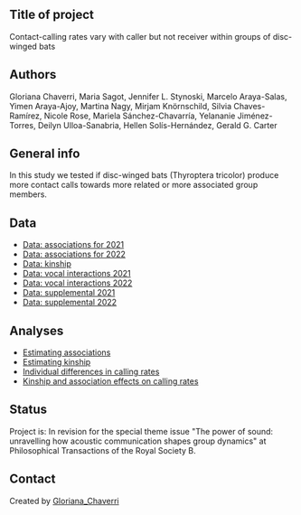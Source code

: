 ## Title of project
Contact-calling rates vary with caller but not receiver within groups of disc-winged bats

## Authors
Gloriana Chaverri, Maria Sagot, Jennifer L. Stynoski, Marcelo Araya-Salas, Yimen Araya-Ajoy, Martina Nagy, Mirjam Knörnschild, Silvia Chaves-Ramírez, Nicole Rose, Mariela Sánchez-Chavarría, Yelananie Jiménez-Torres, Deilyn Ulloa-Sanabria, Hellen Solís-Hernández, Gerald G. Carter 

## General info

In this study we tested if disc-winged bats (Thyroptera tricolor) produce more contact calls towards more related or more associated group members.

## Data
* [Data: associations for 2021](https://github.com/morceglo/Vocal-interactions-Thyroptera-tricolor/blob/main/associations_2021.csv)
* [Data: associations for 2022](https://github.com/morceglo/Vocal-interactions-Thyroptera-tricolor/blob/main/associations_2022.csv)
* [Data: kinship](https://github.com/morceglo/Vocal-interactions-Thyroptera-tricolor/blob/main/KinshipMatrix.csv)
* [Data: vocal interactions 2021](https://github.com/morceglo/Vocal-interactions-Thyroptera-tricolor/blob/main/vocal_interactions_2021.csv)
* [Data: vocal interactions 2022](https://github.com/morceglo/Vocal-interactions-Thyroptera-tricolor/blob/main/vocal_interactions_2022.csv)
* [Data: supplemental 2021](https://github.com/morceglo/Vocal-interactions-Thyroptera-tricolor/blob/main/supp_21.csv)
* [Data: supplemental 2022](https://github.com/morceglo/Vocal-interactions-Thyroptera-tricolor/blob/main/supp_22.csv)

## Analyses

* [Estimating associations](https://github.com/morceglo/Vocal-interactions-Thyroptera-tricolor/blob/main/Associations.R)
* [Estimating kinship](https://github.com/morceglo/Energetics-of-vocal-communication-in-Thyroptera/blob/main/Energetics%20of%20calling%20in%20Thyroptera.R)
* [Individual differences in calling rates](https://github.com/morceglo/Vocal-interactions-Thyroptera-tricolor/blob/main/Individual%20differences%20in%20calling%20rates_negative%20binomial.R)
* [Kinship and association effects on calling rates](https://github.com/morceglo/Energetics-of-vocal-communication-in-Thyroptera/blob/main/Energetics%20of%20calling%20in%20Thyroptera.R)

## Status
Project is: In revision for the special theme issue "The power of sound: unravelling how acoustic communication shapes group dynamics" at Philosophical Transactions of the Royal Society B.

## Contact
Created by [Gloriana_Chaverri](batcr.com/)
